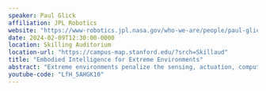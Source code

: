 ```yaml
---
speaker: Paul Glick
affiliation: JPL Robotics
website: "https://www-robotics.jpl.nasa.gov/who-we-are/people/paul-glick/"
date: 2024-02-09T12:30:00-0000
location: Skilling Auditorium
location-url: "https://campus-map.stanford.edu/?srch=Skillaud"
title: "Embodied Intelligence for Extreme Environments"
abstract: "Extreme environments penalize the sensing, actuation, computation, and communication that robotic systems rely upon. Compounding this challenge is the fact that these remote locations are often some of the least mapped areas on and beyond our planet. Structured compliance offers a pathway for robots to adapt to their environment at the mechanical level while preserving the strength to support payload mass & forceful interactions. This theme is explored across projects that include gripping in space, exploration of coral reefs, data acquisition under ice, and a cold-operable robotic arm. "
youtube-code: "LfH_5AHGK10"
---
```

